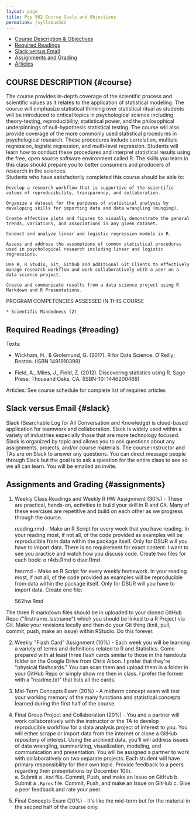 ```yaml
---
layout: page
title: Psy 562 Course Goals and Objectives
permalink: /syllabus562
---
```



* [Course Description & Objectives](#course)
* [Required Readings](#reading)
* [Slack versus Email](#slack)
* [Assignments and Grading](#assignments)
* [Articles](#articles)

## COURSE DESCRIPTION {#course}

The course provides in-depth coverage of the scientific process and scientific values as it relates to the application of statistical modeling.  The course will emphasize statistical thinking over statistical ritual as students will be introduced to critical topics in psychological science including theory-testing, reproducibility, statistical power, and the philosophical underpinnings of null-hypothesis statistical testing.  The course will also provide coverage of the more commonly used statistical procedures in psychological research.  These procedures include correlation, multiple regression, logistic regression, and multi-level regression.  Students will learn how to conduct these procedures and interpret statistical results using the free, open source software environment called R. The skills you learn in this class should prepare you to better consumers and producers of research in the sciences.    
Students who have satisfactorily completed this course should be able to: 

    Develop a research workflow that is supportive of the scientific values of reproducibility, transparency, and collaboration.
    
    Organize a dataset for the purposes of statistical analysis by developing skills for importing data and data wrangling (munging). 
    
    Create effective plots and figures to visually demonstrate the general trends, variations, and associations in any given dataset.
    
    Conduct and analyze linear and logistic regression models in R. 
    
    Assess and address the assumptions of common statistical procedures used in psychological research including linear and logistic regressions.  
    
    Use R, R Studio, Git, Github and additional Git Clients to effectively manage research workflow and work collaboratively with a peer on a data science project. 
    
    Create and communicate results from a data science project using R Markdown and R Presentations.

PROGRAM COMPETENCIES ASSESSED IN THIS COURSE

    * Scientific Mindedness (2)
 
## Required Readings {#reading}
Texts:

 * Wickham, H., & Grolemund, G. (2017). R for Data Science. O'Reilly; Boston. (ISBN 1491910399)

 * Field, A., Miles, J., Field, Z. (2012). Discovering statistics using R. Sage Press; Thousand 
Oaks, CA. (ISBN-10: 1446200469)
 
Articles:
See course schedule for complete list of required articles
												
## Slack versus Email {#slack}
Slack (Searchable Log for All Conversation and Knowledge) is cloud-based application for teamwork and collaboration.  Slack is widely used within a variety of industries especially those that are more technology focused.  Slack is organized by topic and allows you to ask questions about any assignments, projects, and/or course materials.  The course instructor and TAs are on Slack to answer any questions.  You can direct message people through Slack but the goal is to ask a question for the entire class to see so we all can learn.  You will be emailed an invite.

			

## Assignments and Grading {#assignments}

1. Weekly Class Readings and Weekly R HW Assignment (30%) - These are practical, hands-on, activities to build your skill in R and Git. Many of these exercises are repetitive and build on each other as we progress through the course.

      reading.rmd - Make an R Script for every week that you have reading.  In your reading most,       if not all, of the code provided as examples will be reproducible from data within the            package itself.  Only for DSUR will you have to import data. There is no requirement for          exact content.  I want to see you practice and watch how you discuss code. Create two files       for each book:
          o	r4ds.Rmd
          o	dsur.Rmd

      hw.rmd - Make an R Script for every weekly homework.  In your reading most, if not all, of the code provided as examples will be reproducible from data within the package itself.  Only for DSUR will you have to import data.  Create one file: 
      
      562hw.Rmd

The three R markdown files should be in uploaded to your cloned GitHub Repo ("firstname_lastname") which you should be linked to a R Project via Git. Make your revisions locally and then do your Git thing (knit, pull, commit, push, make an issue) within RStudio.  Do this forever. 

2. Weekly "Flash Card" Assignment (10%) - Each week you will be learning a variety of terms and definitions related to R and Statistics.  Come prepared with at least three flash cards similar to those in the handouts folder on the Google Drive from Chris Albon. I prefer that they're "physical flashcards."  You can scan them and upload them in a folder in your GitHub Repo or simply show me then in class.  I prefer the former with a "readme.txt" that lists all the cards.   

3. Mid-Term Concepts Exam (20%) - A midterm concept exam will test your working memory of the many functions and statistical concepts learned during the first half of the course. 

4. Final Group Project and Collaboration (20%) - You and a partner will work collaboratively with the instructor or the TA to develop reproducible workflow for a data analysis project of interest to you.   You will either scrape or import data from the internet or clone a GitHub repository of interest.  Using the archived data, you'll will address issues of data wrangling, summarizing, visualization, modeling, and communication and presentation.  You will be assigned a partner to work with collaboratively on two separate projects. Each student will have primary responsibility for their own topic. Provide feedback to a peers regarding their presentations by December 10th.  
        a.	Submit a `.Rmd` file. Commit, Push, and make an Issue on GitHub
        b.	Submit a `.Rpres` file.  Commit, Push, and make an Issue on GitHub
        c.	Give a peer feedback and rate your peer.

5. Final Concepts Exam (20%) - It's like the mid-term but for the material in the second half of the course only. 

